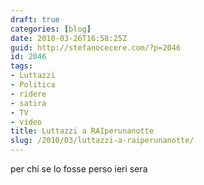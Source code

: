 ```yaml
---
draft: true
categories: [blog]
date: 2010-03-26T16:58:25Z
guid: http://stefanocecere.com/?p=2046
id: 2046
tags:
- Luttazzi
- Politica
- ridere
- satira
- TV
- video
title: Luttazzi a RAIperunanotte
slug: /2010/03/luttazzi-a-raiperunanotte/
---
```


per chi se lo fosse perso ieri sera